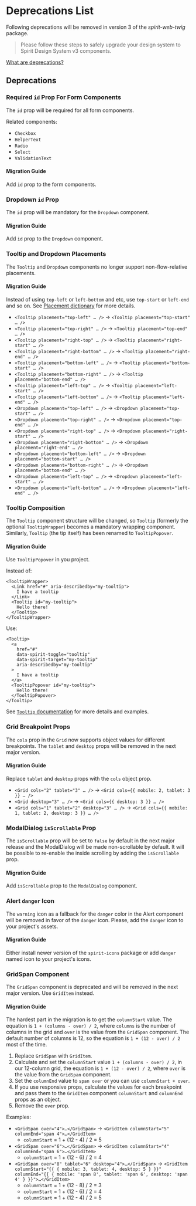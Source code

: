 # Deprecations List

Following deprecations will be removed in version 3 of the _spirit-web-twig_ package.

> Please follow these steps to safely upgrade your design system to Spirit Design System v3 components.

[What are deprecations?][readme-deprecations]

## Deprecations

### Required `id` Prop For Form Components

The `id` prop will be required for all form components.

Related components:

- `Checkbox`
- `HelperText`
- `Radio`
- `Select`
- `ValidationText`

#### Migration Guide

Add `id` prop to the form components.

### Dropdown `id` Prop

The `id` prop will be mandatory for the `Dropdown` component.

#### Migration Guide

Add `id` prop to the `Dropdown` component.

### Tooltip and Dropdown Placements

The `Tooltip` and `Dropdown` components no longer support non-flow-relative placements.

#### Migration Guide

Instead of using `top-left` or `left-bottom` and etc, use `top-start` or `left-end` and so on.
See [Placement dictionary][dictionary-placement] for more details.

- `<Tooltip placement="top-left" … />` → `<Tooltip placement="top-start" … />`
- `<Tooltip placement="top-right" … />` → `<Tooltip placement="top-end" … />`
- `<Tooltip placement="right-top" … />` → `<Tooltip placement="right-start" … />`
- `<Tooltip placement="right-bottom" … />` → `<Tooltip placement="right-end" … />`
- `<Tooltip placement="bottom-left" … />` → `<Tooltip placement="bottom-start" … />`
- `<Tooltip placement="bottom-right" … />` → `<Tooltip placement="bottom-end" … />`
- `<Tooltip placement="left-top" … />` → `<Tooltip placement="left-start" … />`
- `<Tooltip placement="left-bottom" … />` → `<Tooltip placement="left-end" … />`
- `<Dropdown placement="top-left" … />` → `<Dropdown placement="top-start" … />`
- `<Dropdown placement="top-right" … />` → `<Dropdown placement="top-end" … />`
- `<Dropdown placement="right-top" … />` → `<Dropdown placement="right-start" … />`
- `<Dropdown placement="right-bottom" … />` → `<Dropdown placement="right-end" … />`
- `<Dropdown placement="bottom-left" … />` → `<Dropdown placement="bottom-start" … />`
- `<Dropdown placement="bottom-right" … />` → `<Dropdown placement="bottom-end" … />`
- `<Dropdown placement="left-top" … />` → `<Dropdown placement="left-start" … />`
- `<Dropdown placement="left-bottom" … />` → `<Dropdown placement="left-end" … />`

### Tooltip Composition

The `Tooltip` component structure will be changed, so `Tooltip` (formerly the optional
`TooltipWrapper`) becomes a mandatory wrapping component. Similarly, `Tooltip` (the tip
itself) has been renamed to `TooltipPopover`.

#### Migration Guide

Use `TooltipPopover` in you project.

Instead of:

```twig
<TooltipWrapper>
  <Link href="#" aria-describedby="my-tooltip">
    I have a tooltip
  </Link>
  <Tooltip id="my-tooltip">
    Hello there!
  </Tooltip>
</TooltipWrapper>
```

Use:

```twig
<Tooltip>
  <a
    href="#"
    data-spirit-toggle="tooltip"
    data-spirit-target="my-tooltip"
    aria-describedby="my-tooltip"
  >
    I have a tooltip
  </a>
  <TooltipPopover id="my-tooltip">
    Hello there!
  </TooltipPopover>
</Tooltip>
```

See [`Tooltip` documentation][tooltip-readme] for more details and examples.

### Grid Breakpoint Props

The `cols` prop in the `Grid` now supports object values for different breakpoints.
The `tablet` and `desktop` props will be removed in the next major version.

#### Migration Guide

Replace `tablet` and `desktop` props with the `cols` object prop.

- `<Grid cols="2" tablet="3" … />` → `<Grid cols={{ mobile: 2, tablet: 3 }} … />`
- `<Grid desktop="3" … />` → `<Grid cols={{ desktop: 3 }} … />`
- `<Grid cols="1" tablet="2" desktop="3" … />` → `<Grid cols={{ mobile: 1, tablet: 2, desktop: 3 }} … />`

### ModalDialog `isScrollable` Prop

The `isScrollable` prop will be set to `false` by default in the next major release and the ModalDialog will be made
non-scrollable by default. It will be possible to re-enable the inside scrolling by adding the `isScrollable` prop.

#### Migration Guide

Add `isScrollable` prop to the `ModalDialog` component.

### Alert `danger` Icon

The `warning` icon as a fallback for the `danger` color in the Alert component will be removed in favor of the `danger` icon.
Please, add the `danger` icon to your project's assets.

#### Migration Guide

Either install newer version of the `spirit-icons` package or add `danger` named icon to your project's icons.

### GridSpan Component

The `GridSpan` component is deprecated and will be removed in the next major version. Use `GridItem` instead.

#### Migration Guide

The hardest part in the migration is to get the `columnStart` value. The equation is `1 + (columns - over) / 2`,
where `columns` is the number of columns in the grid and `over` is the value from the `GridSpan` component.
The default number of columns is 12, so the equation is `1 + (12 - over) / 2` most of the time.

1. Replace `GridSpan` with `GridItem`.
2. Calculate and set the `columnStart` value `1 + (columns - over) / 2`, in our 12-column grid, the equation is `1 + (12 - over) / 2`, where `over` is the value from the `GridSpan` component.
3. Set the `columnEnd` value to `span over` or you can use `columnStart + over`.
4. If you use responsive props, calculate the values for each breakpoint and pass them to the `GridItem` component `columnStart` and `columnEnd` props as an object.
5. Remove the `over` prop.

Examples:

- `<GridSpan over="4">…</GridSpan>` → `<GridItem columnStart="5" columnEnd="span 4">…</GridItem>`
  - `columnStart` = 1 + (12 - 4) / 2 = 5
- `<GridSpan over="6">…</GridSpan>` → `<GridItem columnStart="4" columnEnd="span 6">…</GridItem>`
  - `columnStart` = 1 + (12 - 6) / 2 = 4
- `<GridSpan over="8" tablet="6" desktop="4">…</GridSpan>` → `<GridItem columnStart="{{ { mobile: 3, tablet: 4, desktop: 5 } }}" columnEnd="{{ { mobile: 'span 8', tablet: 'span 6', desktop: 'span 4' } }}">…</GridItem>`
  - `columnStart` = 1 + (12 - 8) / 2 = 3
  - `columnStart` = 1 + (12 - 6) / 2 = 4
  - `columnStart` = 1 + (12 - 4) / 2 = 5

[dictionary-placement]: https://github.com/lmc-eu/spirit-design-system/blob/main/docs/DICTIONARIES.md#placement
[dropdown-readme]: https://github.com/lmc-eu/spirit-design-system/blob/main/packages/web-twig/src/Resources/components/Dropdown/README.md
[readme-deprecations]: https://github.com/lmc-eu/spirit-design-system/blob/main/packages/web-twig/README.md#deprecations
[tooltip-readme]: https://github.com/lmc-eu/spirit-design-system/blob/main/packages/web-twig/src/Resources/components/Tooltip/README.md
